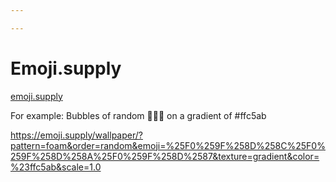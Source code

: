 ```yaml
---

---
```

# Emoji.supply
[emoji.supply](https://emoji.supply)

For example:
Bubbles of random 🍌🍊🍇 on a gradient of #ffc5ab

https://emoji.supply/wallpaper/?pattern=foam&order=random&emoji=%25F0%259F%258D%258C%25F0%259F%258D%258A%25F0%259F%258D%2587&texture=gradient&color=%23ffc5ab&scale=1.0
